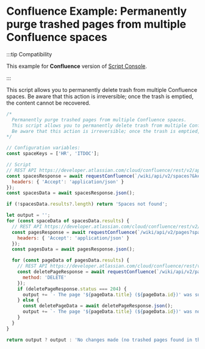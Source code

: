# Confluence Example: Permanently purge trashed pages from multiple Confluence spaces

:::tip Compatibility

This example for **Confluence** version of [Script Console](./index.md).

:::

This script allows you to permanently delete trash from multiple Confluence spaces. Be aware that this action is irreversible; once the trash is emptied, the content cannot be recovered.

```javascript
/*
  Permanently purge trashed pages from multiple Confluence spaces.
  This script allows you to permanently delete trash from multiple Confluence spaces. 
  Be aware that this action is irreversible; once the trash is emptied, the content cannot be recovered.
*/

// Configuration variables:
const spaceKeys = ['HR', 'ITDOC'];

// Script
// REST API https://developer.atlassian.com/cloud/confluence/rest/v2/api-group-space/#api-spaces-get
const spacesResponse = await requestConfluence(`/wiki/api/v2/spaces?&keys=${spaceKeys.join(',')}`, {
  headers: { 'Accept': 'application/json' }
});
const spacesData = await spacesResponse.json();

if (!spacesData.results?.length) return 'Spaces not found';

let output = '';
for (const spaceData of spacesData.results) {
  // REST API https://developer.atlassian.com/cloud/confluence/rest/v2/api-group-page/#api-pages-get
  const pagesResponse = await requestConfluence(`/wiki/api/v2/pages?space-id=${spaceData.id}&status=trashed&limit=250`, {
    headers: { 'Accept': 'application/json' }
  });
  const pagesData = await pagesResponse.json();

  for (const pageData of pagesData.results) {
    // REST API https://developer.atlassian.com/cloud/confluence/rest/v2/api-group-page/#api-pages-id-delete
    const deletePageResponse = await requestConfluence(`/wiki/api/v2/pages/${pageData.id}?purge=true`, {
      method: 'DELETE'
    });
    if (deletePageResponse.status === 204) {
      output += `- The page '${pageData.title} (${pageData.id})' was successfully purged in the '${spaceData.name} (${spaceData.key})' space.\n`;
    } else {
      const deletePageData = await deletePageResponse.json();
      output += `- The page '${pageData.title} (${pageData.id})' was not purged in the '${spaceData.name} (${spaceData.key})' space. Reason: ${JSON.stringify(deletePageData)}\n`;
    }
  }
}

return output ? output : 'No changes made (no trashed pages found in the selected spaces)';
```